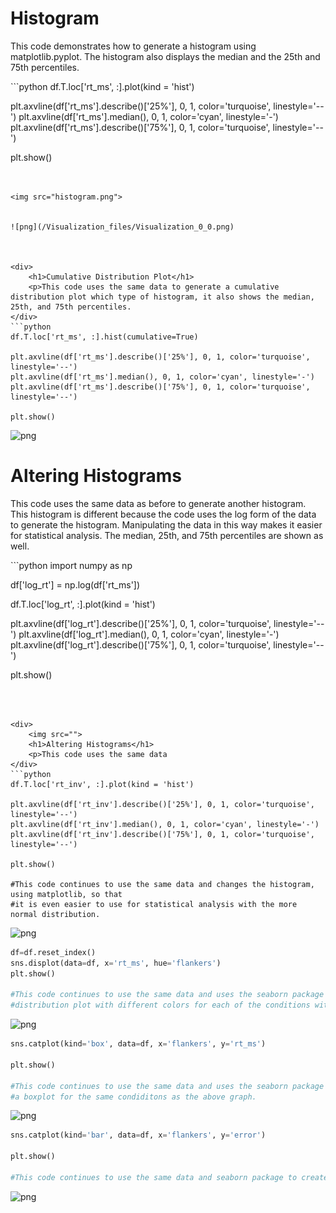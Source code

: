 <div>
    <h1>Histogram</h1>
    <p>This code demonstrates how to generate a histogram using matplotlib.pyplot. The histogram also displays the median and the 25th and 75th percentiles.</p> 
</div>
```python
df.T.loc['rt_ms', :].plot(kind = 'hist')

plt.axvline(df['rt_ms'].describe()['25%'], 0, 1, color='turquoise', linestyle='--')
plt.axvline(df['rt_ms'].median(), 0, 1, color='cyan', linestyle='-')
plt.axvline(df['rt_ms'].describe()['75%'], 0, 1, color='turquoise', linestyle='--')

plt.show()
```


<img src="histogram.png">

    
![png](/Visualization_files/Visualization_0_0.png)
    


<div>
    <h1>Cumulative Distribution Plot</h1>
    <p>This code uses the same data to generate a cumulative distribution plot which type of histogram, it also shows the median, 25th, and 75th percentiles.
</div>
```python
df.T.loc['rt_ms', :].hist(cumulative=True)

plt.axvline(df['rt_ms'].describe()['25%'], 0, 1, color='turquoise', linestyle='--')
plt.axvline(df['rt_ms'].median(), 0, 1, color='cyan', linestyle='-')
plt.axvline(df['rt_ms'].describe()['75%'], 0, 1, color='turquoise', linestyle='--')

plt.show()
```




    
![png](Visualization_files/Visualization_1_0.png)
    


<div>
    <h1>Altering Histograms</h1>
    <p>This code uses the same data as before to generate another histogram. This histogram is different because the code uses the log form of the data to generate the histogram. Manipulating the data in this way makes it easier for statistical analysis. The median, 25th, and 75th percentiles are shown as well.</p>
</div>
```python
import numpy as np

df['log_rt'] = np.log(df['rt_ms'])

df.T.loc['log_rt', :].plot(kind = 'hist')

plt.axvline(df['log_rt'].describe()['25%'], 0, 1, color='turquoise', linestyle='--')
plt.axvline(df['log_rt'].median(), 0, 1, color='cyan', linestyle='-')
plt.axvline(df['log_rt'].describe()['75%'], 0, 1, color='turquoise', linestyle='--')

plt.show()
```
    


<div>
    <img src="">
    <h1>Altering Histograms</h1>
    <p>This code uses the same data
</div>
```python
df.T.loc['rt_inv', :].plot(kind = 'hist')

plt.axvline(df['rt_inv'].describe()['25%'], 0, 1, color='turquoise', linestyle='--')
plt.axvline(df['rt_inv'].median(), 0, 1, color='cyan', linestyle='-')
plt.axvline(df['rt_inv'].describe()['75%'], 0, 1, color='turquoise', linestyle='--')

plt.show()

#This code continues to use the same data and changes the histogram, using matplotlib, so that 
#it is even easier to use for statistical analysis with the more normal distribution.
```




    
![png](Visualization_files/Visualization_3_0.png)
    




```python
df=df.reset_index()
sns.displot(data=df, x='rt_ms', hue='flankers')
plt.show()

#This code continues to use the same data and uses the seaborn package to create a 
#distribution plot with different colors for each of the conditions within the dataset.
```




    
![png](Visualization_files/Visualization_4_0.png)
    




```python
sns.catplot(kind='box', data=df, x='flankers', y='rt_ms')

plt.show()

#This code continues to use the same data and uses the seaborn package to display
#a boxplot for the same condiditons as the above graph.
```




    
![png](Visualization_files/Visualization_5_0.png)
    




```python
sns.catplot(kind='bar', data=df, x='flankers', y='error')

plt.show()

#This code continues to use the same data and seaborn package to create a boxplot of the same conditions as above.
```




    
![png](Visualization_files/Visualization_6_0.png)
    


